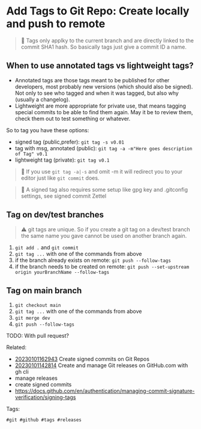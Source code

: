 # Add Tags to Git Repo: Create locally and push to remote

> 🧐 Tags only applky to the current branch and are directly linked to the
commit SHA1 hash. So basically tags just give a commit ID a name.

## When to use annotated tags vs lightweight tags? 

* Annotated tags are those tags meant to be published for other developers,
  most probably new versions (which should also be signed). Not only to see who
  tagged and when it was tagged, but also why (usually a changelog).
* Lightweight are more appropriate for private use, that means tagging special
  commits to be able to find them again. May it be to review them, check them
  out to test something or whatever.

So to tag you have these options:

* signed tag (public,prefer): `git tag -s v0.01`
* tag with msg, annotated (public): `git tag -a -m"Here goes description of Tag" v0.1`
* lightweight tag (private): `git tag v0.1`

> 🧐 If you use `git tag -a|-s` and omit -m it will redirect you to your editor
just like `git commit` does.

> 🧐 A signed tag also requires some setup like gpg key and .gitconfig settings, see signed commit Zettel

## Tag on dev/test branches

> ⚠️  git tags are unique. So if you create a git tag on a dev/test branch the
same name you gave cannot be used on another branch again.

1. `git add .` and `git commit`
1. `git tag ...` with one of the commands from above 
1. if the branch already exists on remote: `git push --follow-tags`
1. if the branch needs to be created on remote:
`git push --set-upstream origin yourBranchName --follow-tags`

## Tag on main branch

1. `git checkout main`
1. `git tag ...` with one of the commands from above
1. `git merge dev`
1. `git push --follow-tags`

TODO: With pull request?

Related:

* [20230101162943](/20230101162943/) Create signed commits on Git Repos
* [20230101142814](/20230101142814/) Create and manage Git releases on GitHub.com with gh cli
* manage releases
* create signed commits
* <https://docs.github.com/en/authentication/managing-commit-signature-verification/signing-tags>

Tags:

    #git #github #tags #releases
